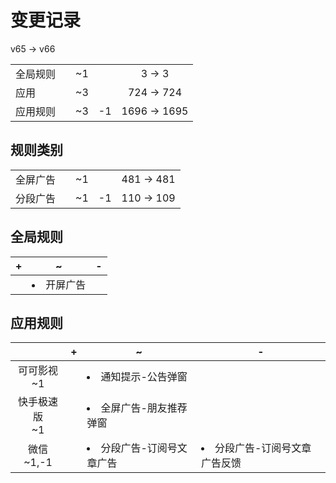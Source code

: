 # 变更记录

v65 -> v66

||||||
|-|:-:|:-:|:-:|:-:|
|全局规则||~1||3 -> 3|
|应用||~3||724 -> 724|
|应用规则||~3|-1|1696 -> 1695|

## 规则类别

||||||
|-|:-:|:-:|:-:|:-:|
|全屏广告||~1||481 -> 481|
|分段广告||~1|-1|110 -> 109|

## 全局规则

|+|~|-|
|-|-|-|
||<li>开屏广告||

## 应用规则

||+|~|-|
|:-:|-|-|-|
|可可影视<br>~1||<li>通知提示-公告弹窗||
|快手极速版<br>~1||<li>全屏广告-朋友推荐弹窗||
|微信<br>~1,-1||<li>分段广告-订阅号文章广告|<li>分段广告-订阅号文章广告反馈|
